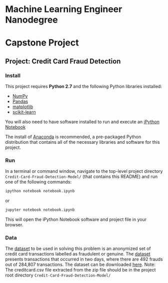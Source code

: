 # Machine Learning Engineer Nanodegree
# Capstone Project
## Project: Credit Card Fraud Detection

### Install

This project requires **Python 2.7** and the following Python libraries installed:

- [NumPy](http://www.numpy.org/)
- [Pandas](http://pandas.pydata.org)
- [matplotlib](http://matplotlib.org/)
- [scikit-learn](http://scikit-learn.org/stable/)

You will also need to have software installed to run and execute an [iPython Notebook](http://ipython.org/notebook.html)

The install of [Anaconda](https://www.continuum.io/downloads) is recommended, a pre-packaged Python distribution that contains all of the necessary libraries and software for this project. 


### Run

In a terminal or command window, navigate to the top-level project directory `Credit-Card-Fraud-Detection-Model/` (that contains this README) and run one of the following commands:

```bash
ipython notebook notebook.ipynb
```  
or
```bash
jupyter notebook notebook.ipynb
```

This will open the iPython Notebook software and project file in your browser.

### Data

The [dataset](https://www.kaggle.com/dalpozz/creditcardfraud/downloads/creditcardfraud.zip) to be used in solving this problem is an anonymized set of credit card transactions labelled as fraudulent or genuine. The [dataset](https://www.kaggle.com/dalpozz/creditcardfraud/downloads/creditcardfraud.zip) presents transactions that occurred in two days, where there are 492 frauds out of 284,807 transactions. The dataset can be downloaded [here](https://www.kaggle.com/dalpozz/creditcardfraud/downloads/creditcardfraud.zip).
Note: The creditcard.csv file extracted from the zip file should be in the project root directory `Credit-Card-Fraud-Detection-Model/`

